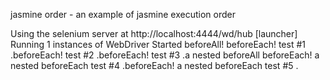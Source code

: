 jasmine order - an example of jasmine execution order

Using the selenium server at http://localhost:4444/wd/hub
[launcher] Running 1 instances of WebDriver
Started
beforeAll!
beforeEach!
test #1
.beforeEach!
test #2
.beforeEach!
test #3
.a nested beforeAll
beforeEach!
a nested beforeEach
test #4
.beforeEach!
a nested beforeEach
test #5
.

